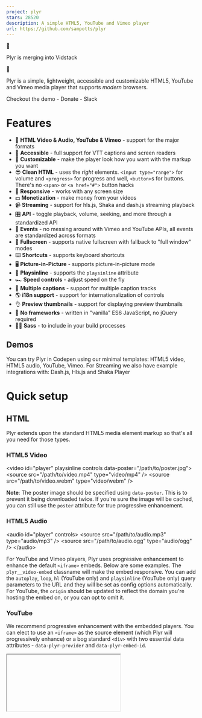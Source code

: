 ```yaml
---
project: plyr
stars: 28520
description: A simple HTML5, YouTube and Vimeo player
url: https://github.com/sampotts/plyr
---
```


🎉

Plyr is merging into Vidstack

🎉

Plyr is a simple, lightweight, accessible and customizable HTML5, YouTube and Vimeo media player that supports _modern_ browsers.

Checkout the demo - Donate - Slack

Features
========

-   📼 **HTML Video & Audio, YouTube & Vimeo** - support for the major formats
-   💪 **Accessible** - full support for VTT captions and screen readers
-   🔧 **Customizable** - make the player look how you want with the markup you want
-   😎 **Clean HTML** - uses the _right_ elements. `<input type="range">` for volume and `<progress>` for progress and well, `<button>`s for buttons. There's no `<span>` or `<a href="#">` button hacks
-   📱 **Responsive** - works with any screen size
-   💵 **Monetization** - make money from your videos
-   📹 **Streaming** - support for hls.js, Shaka and dash.js streaming playback
-   🎛 **API** - toggle playback, volume, seeking, and more through a standardized API
-   🎤 **Events** - no messing around with Vimeo and YouTube APIs, all events are standardized across formats
-   🔎 **Fullscreen** - supports native fullscreen with fallback to "full window" modes
-   ⌨️ **Shortcuts** - supports keyboard shortcuts
-   🖥 **Picture-in-Picture** - supports picture-in-picture mode
-   📱 **Playsinline** - supports the `playsinline` attribute
-   🏎 **Speed controls** - adjust speed on the fly
-   📖 **Multiple captions** - support for multiple caption tracks
-   🌎 **i18n support** - support for internationalization of controls
-   👌 **Preview thumbnails** - support for displaying preview thumbnails
-   🤟 **No frameworks** - written in "vanilla" ES6 JavaScript, no jQuery required
-   💁‍♀️ **Sass** - to include in your build processes

Demos
-----

You can try Plyr in Codepen using our minimal templates: HTML5 video, HTML5 audio, YouTube, Vimeo. For Streaming we also have example integrations with: Dash.js, Hls.js and Shaka Player

Quick setup
===========

HTML
----

Plyr extends upon the standard HTML5 media element markup so that's all you need for those types.

### HTML5 Video

<video id\="player" playsinline controls data-poster\="/path/to/poster.jpg"\>
  <source src\="/path/to/video.mp4" type\="video/mp4" />
  <source src\="/path/to/video.webm" type\="video/webm" />

  <!-- Captions are optional -->
  <track kind\="captions" label\="English captions" src\="/path/to/captions.vtt" srclang\="en" default />
</video\>

**Note**: The poster image should be specified using `data-poster`. This is to prevent it being downloaded twice. If you're sure the image will be cached, you can still use the `poster` attribute for true progressive enhancement.

### HTML5 Audio

<audio id\="player" controls\>
  <source src\="/path/to/audio.mp3" type\="audio/mp3" />
  <source src\="/path/to/audio.ogg" type\="audio/ogg" />
</audio\>

For YouTube and Vimeo players, Plyr uses progressive enhancement to enhance the default `<iframe>` embeds. Below are some examples. The `plyr__video-embed` classname will make the embed responsive. You can add the `autoplay`, `loop`, `hl` (YouTube only) and `playsinline` (YouTube only) query parameters to the URL and they will be set as config options automatically. For YouTube, the `origin` should be updated to reflect the domain you're hosting the embed on, or you can opt to omit it.

### YouTube

We recommend progressive enhancement with the embedded players. You can elect to use an `<iframe>` as the source element (which Plyr will progressively enhance) or a bog standard `<div>` with two essential data attributes - `data-plyr-provider` and `data-plyr-embed-id`.

<div class\="plyr\_\_video-embed" id\="player"\>
  <iframe
    src\="https://www.youtube.com/embed/bTqVqk7FSmY?origin=https://plyr.io&amp;iv\_load\_policy=3&amp;modestbranding=1&amp;playsinline=1&amp;showinfo=0&amp;rel=0&amp;enablejsapi=1"
    allowfullscreen
    allowtransparency
    allow\="autoplay"
  \></iframe\>
</div\>

_Note_: The `plyr__video-embed` classname will make the player a responsive 16:9 (most common) iframe embed. When plyr itself kicks in, your custom `ratio` config option will be used.

Or the `<div>` non progressively enhanced method:

<div id\="player" data-plyr-provider\="youtube" data-plyr-embed-id\="bTqVqk7FSmY"\></div\>

_Note_: The `data-plyr-embed-id` can either be the video ID or URL for the media.

### Vimeo

Much the same as YouTube above.

<div class\="plyr\_\_video-embed" id\="player"\>
  <iframe
    src\="https://player.vimeo.com/video/76979871?loop=false&amp;byline=false&amp;portrait=false&amp;title=false&amp;speed=true&amp;transparent=0&amp;gesture=media"
    allowfullscreen
    allowtransparency
    allow\="autoplay"
  \></iframe\>
</div\>

Or the `<div>` non progressively enhanced method:

<div id\="player" data-plyr-provider\="vimeo" data-plyr-embed-id\="76979871"\></div\>

JavaScript
----------

You can use Plyr as an ES6 module as follows:

import Plyr from 'plyr';

const player \= new Plyr('#player');

Alternatively you can include the `plyr.js` script before the closing `</body>` tag and then in your JS create a new instance of Plyr as below.

<script src\="path/to/plyr.js"\></script\>
<script\>
  const player \= new Plyr('#player');
</script\>

See initialising for more information on advanced setups.

You can use our CDN (provided by Cloudflare) for the JavaScript. There's 2 versions; one with and one without polyfills. My recommendation would be to manage polyfills separately as part of your application but to make life easier you can use the polyfilled build.

<script src\="https://cdn.plyr.io/3.7.8/plyr.js"\></script\>

...or...

<script src\="https://cdn.plyr.io/3.7.8/plyr.polyfilled.js"\></script\>

CSS
---

Include the `plyr.css` stylesheet into your `<head>`.

<link rel\="stylesheet" href\="path/to/plyr.css" />

If you want to use our CDN (provided by Cloudflare) for the default CSS, you can use the following:

<link rel\="stylesheet" href\="https://cdn.plyr.io/3.7.8/plyr.css" />

SVG Sprite
----------

The SVG sprite is loaded automatically from our CDN (provided by Cloudflare). To change this, see the options below. For reference, the CDN hosted SVG sprite can be found at `https://cdn.plyr.io/3.7.8/plyr.svg`.

### Self hosting

If you don't want to create a build system to include Plyr as an npm module, you can use the pre-built files. You have a few options:

-   Download the files from the CDN links above, they're already minified.
-   Download the files from unpkg or similar services.
-   Build the project yourself using `npm i && npm run build`, which installs the dependencies and spits out a build to `dist`.

Ads
===

Plyr has partnered up with vi.ai to offer monetization options for your videos. Getting setup is easy:

-   Sign up for a vi.ai account
-   Grab your publisher ID from the code snippet
-   Enable ads in the config options and enter your publisher ID

Any questions regarding the ads can be sent straight to vi.ai and any issues with rendering raised through GitHub issues.

If you do not wish to use Vi, you can set your own `ads.tagUrl` option.

Advanced
========

Customizing the CSS
-------------------

If you want to change any design tokens used for the rendering of the player, you can do so using CSS Custom Properties.

Here's a list of the properties and what they are used for:

Name

Description

Default / Fallback

`--plyr-color-main`

The primary UI color.

`#00b3ff`

`--plyr-video-background`

The background color of video and poster wrappers for using alpha channel videos and poster images.

`rgba(0, 0, 0, 1)`

`--plyr-focus-visible-color`

The color used for the focus styles when an element is `:focus-visible` (keyboard focused).

`--plyr-color-main`

`--plyr-badge-background`

The background color for badges in the menu.

`#4a5464`

`--plyr-badge-text-color`

The text color for badges.

`#ffffff`

`--plyr-badge-border-radius`

The border radius used for badges.

`2px`

`--plyr-captions-background`

The color for the background of captions.

`rgba(0, 0, 0, 0.8)`

`--plyr-captions-text-color`

The color used for the captions text.

`#ffffff`

`--plyr-control-icon-size`

The size of the icons used in the controls.

`18px`

`--plyr-control-spacing`

The space between controls (sometimes used in a multiple - e.g. `10px / 2 = 5px`).

`10px`

`--plyr-control-padding`

The padding inside controls.

`--plyr-control-spacing * 0.7` (`7px`)

`--plyr-control-radius`

The border radius used on controls.

`3px`

`--plyr-control-toggle-checked-background`

The background color used for checked menu items.

`--plyr-color-main`

`--plyr-video-controls-background`

The background for the video controls.

`linear-gradient(rgba(0, 0, 0, 0), rgba(0, 0, 0, 0.75))`

`--plyr-video-control-color`

The text/icon color for video controls.

`#ffffff`

`--plyr-video-control-color-hover`

The text/icon color used when video controls are `:hover`, `:focus` and `:focus-visible` (equivalent).

`#ffffff`

`--plyr-video-control-background-hover`

The background color used when video controls are `:hover`, `:focus` and `:focus-visible` (equivalent).

`--plyr-color-main`

`--plyr-audio-controls-background`

The background for the audio controls.

`#ffffff`

`--plyr-audio-control-color`

The text/icon color for audio controls.

`#4a5464`

`--plyr-audio-control-color-hover`

The text/icon color used when audio controls are `:hover`, `:focus` and `:focus-visible` (equivalent).

`#ffffff`

`--plyr-audio-control-background-hover`

The background color used when video controls are `:hover`, `:focus` and `:focus-visible` (equivalent).

`--plyr-color-main`

`--plyr-menu-background`

The background color for menus.

`rgba(255, 255, 255, 0.9)`

`--plyr-menu-color`

The text/icon color for menu items.

`#4a5464`

`--plyr-menu-shadow`

The shadow used on menus.

`0 1px 2px rgba(0, 0, 0, 0.15)`

`--plyr-menu-radius`

The border radius on the menu.

`4px`

`--plyr-menu-arrow-size`

The size of the arrow on the bottom of the menu.

`6px`

`--plyr-menu-item-arrow-color`

The color of the arrows in the menu.

`#728197`

`--plyr-menu-item-arrow-size`

The size of the arrows in the menu.

`4px`

`--plyr-menu-border-color`

The border color for the bottom of the back button in the top of the sub menu pages.

`#dcdfe5`

`--plyr-menu-border-shadow-color`

The shadow below the border of the back button in the top of the sub menu pages.

`#ffffff`

`--plyr-progress-loading-size`

The size of the stripes in the loading state in the scrubber.

`25px`

`--plyr-progress-loading-background`

The background color on the loading state in the scrubber.

`rgba(35, 40, 47, 0.6)`

`--plyr-video-progress-buffered-background`

The fill color for the buffer indication in the scrubber for video.

`rgba(255, 255, 255, 0.25)`

`--plyr-audio-progress-buffered-background`

The fill color for the buffer indication in the scrubber for audio.

`rgba(193, 200, 209, 0.6)`

`--plyr-range-thumb-height`

The height of the scrubber handle/thumb.

`13px`

`--plyr-range-thumb-background`

The background of the scrubber handle/thumb.

`#ffffff`

`--plyr-range-thumb-shadow`

The shadow of the scrubber handle/thumb.

`0 1px 1px rgba(215, 26, 18, 0.15), 0 0 0 1px rgba(215, 26, 18, 0.2)`

`--plyr-range-thumb-active-shadow-width`

The width of the shadow when the scrubber handle/thumb is `:active` (pressed).

`3px`

`--plyr-range-track-height`

The height of the scrubber/progress track.

`5px`

`--plyr-range-fill-background`

The fill color of the scrubber/progress.

`--plyr-color-main`

`--plyr-video-range-track-background`

The background of the scrubber/progress.

`--plyr-video-progress-buffered-background`

`--plyr-video-range-thumb-active-shadow-color`

The color of the shadow when the video scrubber handle/thumb is `:active` (pressed).

`rgba(255, 255, 255, 0.5)`

`--plyr-audio-range-track-background`

The background of the scrubber/progress.

`--plyr-video-progress-buffered-background`

`--plyr-audio-range-thumb-active-shadow-color`

The color of the shadow when the audio scrubber handle/thumb is `:active` (pressed).

`rgba(215, 26, 18, 0.1)`

`--plyr-tooltip-background`

The background color for tooltips.

`rgba(255, 255, 255, 0.9)`

`--plyr-tooltip-color`

The text color for tooltips.

`#4a5464`

`--plyr-tooltip-padding`

The padding for tooltips.

`calc(var(--plyr-control-spacing) / 2))`

`--plyr-tooltip-arrow-size`

The size of the arrow under tooltips.

`4px`

`--plyr-tooltip-radius`

The border radius on tooltips.

`3px`

`--plyr-tooltip-shadow`

The shadow on tooltips.

`0 1px 2px rgba(0, 0, 0, 0.15)`

`--plyr-font-family`

The font family used in the player.

`--plyr-font-size-base`

The base font size. Mainly used for captions.

`15px`

`--plyr-font-size-small`

The smaller font size. Mainly used for captions.

`13px`

`--plyr-font-size-large`

The larger font size. Mainly used for captions.

`18px`

`--plyr-font-size-xlarge`

The even larger font size. Mainly used for captions.

`21px`

`--plyr-font-size-time`

The font size for the time.

`--plyr-font-size-small`

`--plyr-font-size-menu`

The font size used in the menu.

`--plyr-font-size-small`

`--plyr-font-size-badge`

The font size used for badges.

`9px`

`--plyr-font-weight-regular`

The regular font weight.

`400`

`--plyr-font-weight-bold`

The bold font weight.

`600`

`--plyr-line-height`

The line height used within the player.

`1.7`

`--plyr-font-smoothing`

Whether to enable font antialiasing within the player.

`false`

You can set them in your CSS for all players:

:root {
  \--plyr-color-main: #1ac266;
}

...or for a specific class name:

.player {
  \--plyr-color-main: #1ac266;
}

...or in your HTML:

<video class\="player" style\="\--plyr-color-main: #1ac266;"\>...</video\>

### Sass

You can use `plyr.scss` file included in `/src/sass` as part of your build and change variables to suit your design. The Sass requires you to use autoprefixer (you should be already!) as all declarations use the W3C definitions.

The HTML markup uses the BEM methodology with `plyr` as the block, e.g. `.plyr__controls`. You can change the class hooks in the options to match any custom CSS you write. Check out the JavaScript source for more on this.

SVG
---

The icons used in the Plyr controls are loaded in an SVG sprite. The sprite is automatically loaded from our CDN by default. If you already have an icon build system in place, you can include the source plyr icons (see `/src/sprite` for source icons).

### Using the `iconUrl` option

You can however specify your own `iconUrl` option and Plyr will determine if the url is absolute and requires loading by AJAX/CORS due to current browser limitations or if it's a relative path, just use the path directly.

If you're using the `<base>` tag on your site, you may need to use something like this: svgfixer.js

More info on SVG sprites here: http://css-tricks.com/svg-sprites-use-better-icon-fonts/ and the AJAX technique here: http://css-tricks.com/ajaxing-svg-sprite/

Cross Origin (CORS)
-------------------

You'll notice the `crossorigin` attribute on the example `<video>` elements. This is because the TextTrack captions are loaded from another domain. If your TextTrack captions are also hosted on another domain, you will need to add this attribute and make sure your host has the correct headers setup. For more info on CORS checkout the MDN docs: https://developer.mozilla.org/en-US/docs/Web/HTTP/Access\_control\_CORS

Captions
--------

WebVTT captions are supported. To add a caption track, check the HTML example above and look for the `<track>` element. Be sure to validate your caption files.

JavaScript
----------

### Initializing

You can specify a range of arguments for the constructor to use:

-   A CSS string selector
-   A `HTMLElement`
-   A jQuery object

_Note_: If a `NodeList`, `Array`, or jQuery object are passed, the first element will be used for setup. To setup multiple players, see multiple players below.

#### Single player

Passing a CSS string selector that's compatible with `querySelector`:

const player \= new Plyr('#player');

Passing a HTMLElement:

const player \= new Plyr(document.getElementById('player'));

const player \= new Plyr(document.querySelector('.js-player'));

The HTMLElement or string selector can be the target `<video>`, `<audio>`, or `<div>` wrapper for embeds.

#### Multiple players

You have two choices here. You can either use a simple array loop to map the constructor:

const players \= Array.from(document.querySelectorAll('.js-player')).map((p) \=> new Plyr(p));

...or use a static method where you can pass a CSS string selector, a NodeList, an Array of HTMLElement, or a JQuery object:

const players \= Plyr.setup('.js-player');

Both options will also return an array of instances in the order of they were in the DOM for the string selector or the source NodeList or Array.

#### Options

The second argument for the constructor is the options object:

const player \= new Plyr('#player', {
  title: 'Example Title',
});

Options can be passed as an object to the constructor as above or as JSON in `data-plyr-config` attribute on each of your target elements:

<video src\="/path/to/video.mp4" id\="player" controls data-plyr-config\='{ "title": "Example Title" }'\></video\>

Note the single quotes encapsulating the JSON and double quotes on the object keys. Only string values need double quotes.

Option

Type

Default

Description

`enabled`

Boolean

`true`

Completely disable Plyr. This would allow you to do a User Agent check or similar to programmatically enable or disable Plyr for a certain UA. Example below.

`debug`

Boolean

`false`

Display debugging information in the console

`controls`

Array, Function or Element

`['play-large', 'play', 'progress', 'current-time', 'mute', 'volume', 'captions', 'settings', 'pip', 'airplay', 'fullscreen']`

If a function is passed, it is assumed your method will return either an element or HTML string for the controls. Three arguments will be passed to your function; `id` (the unique id for the player), `seektime` (the seektime step in seconds), and `title` (the media title). See CONTROLS.md for more info on how the html needs to be structured.

`settings`

Array

`['captions', 'quality', 'speed', 'loop']`

If the default controls are used, you can specify which settings to show in the menu

`i18n`

Object

See defaults.js

Used for internationalization (i18n) of the text within the UI.

`loadSprite`

Boolean

`true`

Load the SVG sprite specified as the `iconUrl` option (if a URL). If `false`, it is assumed you are handling sprite loading yourself.

`iconUrl`

String

`null`

Specify a URL or path to the SVG sprite. See the SVG section for more info.

`iconPrefix`

String

`plyr`

Specify the id prefix for the icons used in the default controls (e.g. "plyr-play" would be "plyr"). This is to prevent clashes if you're using your own SVG sprite but with the default controls. Most people can ignore this option.

`blankVideo`

String

`https://cdn.plyr.io/static/blank.mp4`

Specify a URL or path to a blank video file used to properly cancel network requests.

`autoplay`²

Boolean

`false`

Autoplay the media on load. If the `autoplay` attribute is present on a `<video>` or `<audio>` element, this will be automatically set to true.

`autopause`¹

Boolean

`true`

Only allow one player playing at once.

`playsinline`³

Boolean

`true`

Allow inline playback on iOS. Note this has no effect on iPadOS.

`seekTime`

Number

`10`

The time, in seconds, to seek when a user hits fast forward or rewind.

`volume`

Number

`1`

A number, between 0 and 1, representing the initial volume of the player.

`muted`

Boolean

`false`

Whether to start playback muted. If the `muted` attribute is present on a `<video>` or `<audio>` element, this will be automatically set to true.

`clickToPlay`

Boolean

`true`

Click (or tap) of the video container will toggle play/pause.

`disableContextMenu`

Boolean

`true`

Disable right click menu on video to _help_ as very primitive obfuscation to prevent downloads of content.

`hideControls`

Boolean

`true`

Hide video controls automatically after 2s of no mouse or focus movement, on control element blur (tab out), on playback start or entering fullscreen. As soon as the mouse is moved, a control element is focused or playback is paused, the controls reappear instantly.

`resetOnEnd`

Boolean

false

Reset the playback to the start once playback is complete.

`keyboard`

Object

`{ focused: true, global: false }`

Enable keyboard shortcuts for focused players only or globally

`tooltips`

Object

`{ controls: false, seek: true }`

`controls`: Display control labels as tooltips on `:hover` & `:focus` (by default, the labels are screen reader only). `seek`: Display a seek tooltip to indicate on click where the media would seek to.

`duration`

Number

`null`

Specify a custom duration for media.

`displayDuration`

Boolean

`true`

Displays the duration of the media on the "metadataloaded" event (on startup) in the current time display. This will only work if the `preload` attribute is not set to `none` (or is not set at all) and you choose not to display the duration (see `controls` option).

`invertTime`

Boolean

`true`

Display the current time as a countdown rather than an incremental counter.

`toggleInvert`

Boolean

`true`

Allow users to click to toggle the above.

`listeners`

Object

`null`

Allows binding of event listeners to the controls before the default handlers. See the `defaults.js` for available listeners. If your handler prevents default on the event (`event.preventDefault()`), the default handler will not fire.

`captions`

Object

`{ active: false, language: 'auto', update: false }`

`active`: Toggles if captions should be active by default. `language`: Sets the default language to load (if available). 'auto' uses the browser language. `update`: Listen to changes to tracks and update menu. This is needed for some streaming libraries, but can result in non-selectable language options).

`fullscreen`

Object

`{ enabled: true, fallback: true, iosNative: false, container: null }`

`enabled`: Toggles whether fullscreen should be enabled. `fallback`: Allow fallback to a full-window solution (`true`/`false`/`'force'`). `iosNative`: whether to use native iOS fullscreen when entering fullscreen (no custom controls) - note this has no effect on iPadOS. `container`: A selector for an ancestor of the player element, allows contextual content to remain visual in fullscreen mode. Non-ancestors are ignored.

`ratio`

String

`null`

Force an aspect ratio for all videos. The format is `'w:h'` - e.g. `'16:9'` or `'4:3'`. If this is not specified then the default for HTML5 and Vimeo is to use the native resolution of the video. As dimensions are not available from YouTube via SDK, 16:9 is forced as a sensible default.

`storage`

Object

`{ enabled: true, key: 'plyr' }`

`enabled`: Allow use of local storage to store user settings. `key`: The key name to use.

`speed`

Object

`{ selected: 1, options: [0.5, 0.75, 1, 1.25, 1.5, 1.75, 2, 4] }`

`selected`: The default speed for playback. `options`: The speed options to display in the UI. YouTube and Vimeo will ignore any options outside of the 0.5-2 range, so options outside of this range will be hidden automatically.

`quality`

Object

`{ default: 576, options: [4320, 2880, 2160, 1440, 1080, 720, 576, 480, 360, 240] }`

`default` is the default quality level (if it exists in your sources). `options` are the options to display. This is used to filter the available sources.

`loop`

Object

`{ active: false }`

`active`: Whether to loop the current video. If the `loop` attribute is present on a `<video>` or `<audio>` element, this will be automatically set to true This is an object to support future functionality.

`ads`

Object

`{ enabled: false, publisherId: '', tagUrl: '' }`

`enabled`: Whether to enable advertisements. `publisherId`: Your unique vi.ai publisher ID. `tagUrl` is a URL for a custom VAST tag if you're not using Vi.

`urls`

Object

See source.

If you wish to override any API URLs then you can do so here. You can also set a custom download URL for the download button.

`vimeo`

Object

`{ byline: false, portrait: false, title: false, speed: true, transparent: false }`

See Vimeo embed options. Some are set automatically based on other config options, namely: `loop`, `autoplay`, `muted`, `gesture`, `playsinline`

`youtube`

Object

`{ noCookie: false, rel: 0, showinfo: 0, iv_load_policy: 3, modestbranding: 1 }`

See YouTube embed options. The only custom option is `noCookie` to use an alternative to YouTube that doesn't use cookies (useful for GDPR, etc). Some are set automatically based on other config options, namely: `autoplay`, `hl`, `controls`, `disablekb`, `playsinline`, `cc_load_policy`, `cc_lang_pref`, `widget_referrer`

`previewThumbnails`

Object

`{ enabled: false, src: '' }`

`enabled`: Whether to enable the preview thumbnails (they must be generated by you). `src` must be either a string or an array of strings representing URLs for the VTT files containing the image URL(s). Learn more about preview thumbnails below.

`mediaMetadata`

Object

`{ title: '', artist: '', album: '', artwork: [] }`

The MediaMetadata interface of the Media Session API allows a web page to provide rich media metadata for display in a platform UI.

`markers`

Object

`{ enabled: false, points: [] }`

`enabled`: Whether to enable markers. `points` is an array of `{ time: number; label: string; }` objects where `time` represents the marker position in seconds and `label` is the HTML string to be displayed.

1.  Vimeo only
2.  Autoplay is generally not recommended as it is seen as a negative user experience. It is also disabled in many browsers. Before raising issues, do your homework. More info can be found here:

-   https://webkit.org/blog/6784/new-video-policies-for-ios/
-   https://developers.google.com/web/updates/2017/09/autoplay-policy-changes
-   https://hacks.mozilla.org/2019/02/firefox-66-to-block-automatically-playing-audible-video-and-audio/

1.  YouTube does not support programatically toggling the native fullscreen player via it's API. This means on iOS you have two options, neither being perfect:

-   Use the fallback/faux fullscreen option which covers the whole viewport (this is the default)
-   Set `playsinline` to `false` and/or `fullscreen.iosNative` to `true` - either option hides the fullscreen toggle in the UI (because of the above API issue) and means iOS will play the video in it's native player.

API
===

There are methods, setters and getters on a Plyr object.

Object
------

The easiest way to access the Plyr object is to set the return value from your call to the constructor to a variable. For example:

const player \= new Plyr('#player', {
  /\* options \*/
});

You can also access the object through any events:

element.addEventListener('ready', (event) \=> {
  const player \= event.detail.plyr;
});

Methods
-------

Example method use:

player.play(); // Start playback
player.fullscreen.enter(); // Enter fullscreen

Method

Parameters

Description

`play()`¹

\-

Start playback.

`pause()`

\-

Pause playback.

`togglePlay(toggle)`¹

Boolean

Toggle playback, if no parameters are passed, it will toggle based on current status.

`stop()`

\-

Stop playback and reset to start.

`restart()`

\-

Restart playback.

`rewind(seekTime)`

Number

Rewind playback by the specified seek time. If no parameter is passed, the default seek time will be used.

`forward(seekTime)`

Number

Fast forward by the specified seek time. If no parameter is passed, the default seek time will be used.

`increaseVolume(step)`

Number

Increase volume by the specified step. If no parameter is passed, the default step will be used.

`decreaseVolume(step)`

Number

Increase volume by the specified step. If no parameter is passed, the default step will be used.

`toggleCaptions(toggle)`

Boolean

Toggle captions display. If no parameter is passed, it will toggle based on current status.

`fullscreen.enter()`

\-

Enter fullscreen. If fullscreen is not supported, a fallback "full window/viewport" is used instead.

`fullscreen.exit()`

\-

Exit fullscreen.

`fullscreen.toggle()`

\-

Toggle fullscreen.

`airplay()`

\-

Trigger the airplay dialog on supported devices.

`setPreviewThumbnails(source: PreviewThumbnailsOptions)`

\-

Sets the preview thumbnails for the current source.

`toggleControls(toggle)`

Boolean

Toggle the controls (video only). Takes optional truthy value to force it on/off.

`on(event, function)`

String, Function

Add an event listener for the specified event.

`once(event, function)`

String, Function

Add an event listener for the specified event once.

`off(event, function)`

String, Function

Remove an event listener for the specified event.

`supports(type)`

String

Check support for a mime type.

`destroy()`

\-

Destroy the instance and garbage collect any elements.

1.  For HTML5 players, `play()` will return a `Promise` for most browsers - e.g. Chrome, Firefox, Opera, Safari and Edge according to MDN at time of writing.

Getters and Setters
-------------------

Example setters:

player.volume \= 0.5; // Sets volume at 50%
player.currentTime \= 10; // Seeks to 10 seconds

Example getters:

player.volume; // 0.5;
player.currentTime; // 10
player.fullscreen.active; // false;

Property

Getter

Setter

Description

`isHTML5`

✓

\-

Returns a boolean indicating if the current player is HTML5.

`isEmbed`

✓

\-

Returns a boolean indicating if the current player is an embedded player.

`playing`

✓

\-

Returns a boolean indicating if the current player is playing.

`paused`

✓

\-

Returns a boolean indicating if the current player is paused.

`stopped`

✓

\-

Returns a boolean indicating if the current player is stopped.

`ended`

✓

\-

Returns a boolean indicating if the current player has finished playback.

`buffered`

✓

\-

Returns a float between 0 and 1 indicating how much of the media is buffered

`currentTime`

✓

✓

Gets or sets the currentTime for the player. The setter accepts a float in seconds.

`seeking`

✓

\-

Returns a boolean indicating if the current player is seeking.

`duration`

✓

\-

Returns the duration for the current media.

`volume`

✓

✓

Gets or sets the volume for the player. The setter accepts a float between 0 and 1.

`muted`

✓

✓

Gets or sets the muted state of the player. The setter accepts a boolean.

`hasAudio`

✓

\-

Returns a boolean indicating if the current media has an audio track.

`speed`

✓

✓

Gets or sets the speed for the player. The setter accepts a value in the options specified in your config. Generally the minimum should be 0.5.

`quality`¹

✓

✓

Gets or sets the quality for the player. The setter accepts a value from the options specified in your config.

`loop`

✓

✓

Gets or sets the current loop state of the player. The setter accepts a boolean.

`source`

✓

✓

Gets or sets the current source for the player. The setter accepts an object. See source setter below for examples.

`poster`

✓

✓

Gets or sets the current poster image for the player. The setter accepts a string; the URL for the updated poster image.

`previewThumbnails`

✓

✓

Gets or sets the current preview thumbnail source for the player. The setter accepts a string

`autoplay`

✓

✓

Gets or sets the autoplay state of the player. The setter accepts a boolean.

`currentTrack`

✓

✓

Gets or sets the caption track by index. `-1` means the track is missing or captions is not active

`language`

✓

✓

Gets or sets the preferred captions language for the player. The setter accepts an ISO two-letter language code. Support for the languages is dependent on the captions you include. If your captions don't have any language data, or if you have multiple tracks with the same language, you may want to use `currentTrack` instead.

`fullscreen.active`

✓

\-

Returns a boolean indicating if the current player is in fullscreen mode.

`fullscreen.enabled`

✓

\-

Returns a boolean indicating if the current player has fullscreen enabled.

`pip`¹

✓

✓

Gets or sets the picture-in-picture state of the player. The setter accepts a boolean. This currently only supported on Safari 10+ (on MacOS Sierra+ and iOS 10+) and Chrome 70+.

`ratio`

✓

✓

Gets or sets the video aspect ratio. The setter accepts a string in the same format as the `ratio` option.

`download`

✓

✓

Gets or sets the URL for the download button. The setter accepts a string containing a valid absolute URL.

1.  HTML5 only

### The `.source` setter

This allows changing the player source and type on the fly.

Video example:

player.source \= {
  type: 'video',
  title: 'Example title',
  sources: \[
    {
      src: '/path/to/movie.mp4',
      type: 'video/mp4',
      size: 720,
    },
    {
      src: '/path/to/movie.webm',
      type: 'video/webm',
      size: 1080,
    },
  \],
  poster: '/path/to/poster.jpg',
  previewThumbnails: {
    src: '/path/to/thumbnails.vtt',
  },
  tracks: \[
    {
      kind: 'captions',
      label: 'English',
      srclang: 'en',
      src: '/path/to/captions.en.vtt',
      default: true,
    },
    {
      kind: 'captions',
      label: 'French',
      srclang: 'fr',
      src: '/path/to/captions.fr.vtt',
    },
  \],
};

Audio example:

player.source \= {
  type: 'audio',
  title: 'Example title',
  sources: \[
    {
      src: '/path/to/audio.mp3',
      type: 'audio/mp3',
    },
    {
      src: '/path/to/audio.ogg',
      type: 'audio/ogg',
    },
  \],
};

YouTube example:

player.source \= {
  type: 'video',
  sources: \[
    {
      src: 'bTqVqk7FSmY',
      provider: 'youtube',
    },
  \],
};

Vimeo example

player.source \= {
  type: 'video',
  sources: \[
    {
      src: '76979871',
      provider: 'vimeo',
    },
  \],
};

_Note:_ `src` property for YouTube and Vimeo can either be the video ID or the whole URL.

Property

Type

Description

`type`

String

Either `video` or `audio`. _Note:_ YouTube and Vimeo are currently not supported as audio sources.

`title`

String

_Optional._ Title of the new media. Used for the `aria-label` attribute on the play button, and outer container. YouTube and Vimeo are populated automatically.

`sources`

Array

This is an array of sources. For HTML5 media, the properties of this object are mapped directly to HTML attributes so more can be added to the object if required.

`poster`¹

String

The URL for the poster image (HTML5 video only).

`tracks`¹

String

An array of track objects. Each element in the array is mapped directly to a track element and any keys mapped directly to HTML attributes so as in the example above, it will render as `<track kind="captions" label="English" srclang="en" src="https://cdn.selz.com/plyr/1.0/example_captions_en.vtt" default>` and similar for the French version. Booleans are converted to HTML5 value-less attributes.

`previewThumbnails`¹

Object

The same object like in the `previewThumbnails` constructor option. This means you can either change the thumbnails vtt via the `src` key or disable the thumbnails plugin for the next video by passing `{ enabled: false }`.

1.  HTML5 only

Events
======

You can listen for events on the target element you setup Plyr on (see example under the table). Some events only apply to HTML5 audio and video. Using your reference to the instance, you can use the `on()` API method or `addEventListener()`. Access to the API can be obtained this way through the `event.detail.plyr` property. Here's an example:

player.on('ready', (event) \=> {
  const instance \= event.detail.plyr;
});

Standard Media Events
---------------------

Event Type

Description

`progress`

Sent periodically to inform interested parties of progress downloading the media. Information about the current amount of the media that has been downloaded is available in the media element's `buffered` attribute.

`playing`

Sent when the media begins to play (either for the first time, after having been paused, or after ending and then restarting).

`play`

Sent when playback of the media starts after having been paused; that is, when playback is resumed after a prior `pause` event.

`pause`

Sent when playback is paused.

`timeupdate`

The time indicated by the element's `currentTime` attribute has changed.

`volumechange`

Sent when the audio volume changes (both when the volume is set and when the `muted` state is changed).

`seeking`

Sent when a seek operation begins.

`seeked`

Sent when a seek operation completes.

`ratechange`

Sent when the playback speed changes.

`ended`

Sent when playback completes. _Note:_ This does not fire if `autoplay` is true.

`enterfullscreen`

Sent when the player enters fullscreen mode (either the proper fullscreen or full-window fallback for older browsers).

`exitfullscreen`

Sent when the player exits fullscreen mode.

`captionsenabled`

Sent when captions are enabled.

`captionsdisabled`

Sent when captions are disabled.

`languagechange`

Sent when the caption language is changed.

`controlshidden`

Sent when the controls are hidden.

`controlsshown`

Sent when the controls are shown.

`ready`

Triggered when the instance is ready for API calls.

### HTML5 only

Event Type

Description

`loadstart`

Sent when loading of the media begins.

`loadeddata`

The first frame of the media has finished loading.

`loadedmetadata`

The media's metadata has finished loading; all attributes now contain as much useful information as they're going to.

`qualitychange`

The quality of playback has changed.

`canplay`

Sent when enough data is available that the media can be played, at least for a couple of frames. This corresponds to the `HAVE_ENOUGH_DATA` `readyState`.

`canplaythrough`

Sent when the ready state changes to `CAN_PLAY_THROUGH`, indicating that the entire media can be played without interruption, assuming the download rate remains at least at the current level. _Note:_ Manually setting the `currentTime` will eventually fire a `canplaythrough` event in firefox. Other browsers might not fire this event.

`stalled`

Sent when the user agent is trying to fetch media data, but data is unexpectedly not forthcoming.

`waiting`

Sent when the requested operation (such as playback) is delayed pending the completion of another operation (such as a seek).

`emptied`

he media has become empty; for example, this event is sent if the media has already been loaded (or partially loaded), and the `load()` method is called to reload it.

`cuechange`

Sent when a `TextTrack` has changed the currently displaying cues.

`error`

Sent when an error occurs. The element's `error` attribute contains more information.

### YouTube only

Event Type

Description

`statechange`

The state of the player has changed. The code can be accessed via `event.detail.code`. Possible values are `-1`: Unstarted, `0`: Ended, `1`: Playing, `2`: Paused, `3`: Buffering, `5`: Video cued. See the YouTube Docs for more information.

_Note:_ These events also bubble up the DOM. The event target will be the container element.

Some event details borrowed from MDN.

Embeds
======

YouTube and Vimeo are currently supported and function much like a HTML5 video. Similar events and API methods are available for all types. However if you wish to access the API's directly. You can do so via the `embed` property of your player object - e.g. `player.embed`. You can then use the relevant methods from the third party APIs. More info on the respective API's here:

-   YouTube iframe API Reference
-   Vimeo player.js Reference

_Note_: Not all API methods may work 100%. Your mileage may vary. It's better to use the Plyr API where possible.

Shortcuts
=========

By default, a player will bind the following keyboard shortcuts when it has focus. If you have the `global` option to `true` and there's only one player in the document then the shortcuts will work when any element has focus, apart from an element that requires input.

Key

Action

`0` to `9`

Seek from 0 to 90% respectively

`space`

Toggle playback

`K`

Toggle playback

←

Seek backward by the `seekTime` option

→

Seek forward by the `seekTime` option

↑

Increase volume

↓

Decrease volume

`M`

Toggle mute

`F`

Toggle fullscreen

`C`

Toggle captions

`L`

Toggle loop

Preview thumbnails
==================

It's possible to display preview thumbnails as per the demo when you hover over the scrubber or while you are scrubbing in the main video area. This can be used for all video types but is easiest with HTML5 of course. You will need to generate the sprite or images yourself. This is possible using something like AWS transcoder to generate the frames and then combine them into a sprite image. Sprites are recommended for performance reasons - they will be much faster to download and easier to compress into a small file size making them load faster.

You can see the example VTT files here and here for how the sprites are done. The coordinates are set as the `xywh` hash on the URL in the order X Offset, Y Offset, Width, Height (e.g. `240p-00001.jpg#xywh=1708,480,427,240` is offset `1708px` from the left, `480px` from the top and is `427x240px`. If you want to include images per frame, this is also possible but will be slower, resulting in a degraded experience.

Fullscreen
==========

Fullscreen in Plyr is supported by all browsers that currently support it.

Browser support
===============

Plyr supports the last 2 versions of most _modern_ browsers.

Browser

Supported

Safari

✓

Mobile Safari

✓¹

Firefox

✓

Chrome

✓

Opera

✓

Edge

✓

IE11

✓³

IE10

✓2,3

1.  Mobile Safari on the iPhone forces the native player for `<video>` unless the `playsinline` attribute is present. Volume controls are also disabled as they are handled device wide.
2.  Native player used (no support for `<progress>` or `<input type="range">`) but the API is supported. No native fullscreen support, fallback can be used (see options).
3.  Polyfills required. See below.

Polyfills
---------

Plyr uses ES6 which isn't supported in all browsers quite yet. This means some features will need to be polyfilled to be available otherwise you'll run into issues. We've elected to not burden the ~90% of users that do support these features with extra JS and instead leave polyfilling to you to work out based on your needs.

Checking for support
--------------------

You can use the static method to check for support. For example

const supported \= Plyr.supported('video', 'html5');

The arguments are:

-   Media type (`'audio' | 'video'`)
-   Provider (`'html5' | 'youtube' | 'vimeo'`)

Disable support programmatically
--------------------------------

The `enabled` option can be used to disable certain User Agents. For example, if you don't want to use Plyr for smartphones, you could use:

{
  enabled: !/Android|webOS|iPhone|iPad|iPod|BlackBerry/i.test(navigator.userAgent);
}

If a User Agent is disabled but supports `<video>` and `<audio>` natively, it will use the native player.

Plugins & Components
====================

Some awesome folks have made plugins for CMSs and Components for JavaScript frameworks:

Type

Maintainer

Link

WordPress

Brandon Lavigne (@drrobotnik)

https://wordpress.org/plugins/plyr/

Angular

Simon Bobrov (@smnbbrv)

https://github.com/smnbbrv/ngx-plyr

React

Chintan Prajapati (@chintan9)

https://github.com/chintan9/plyr-react

Vue

Gabe Dunn (@redxtech)

https://github.com/redxtech/vue-plyr

Neos

Jon Uhlmann (@jonnitto)

https://packagist.org/packages/jonnitto/plyr

Kirby

Dominik Pschenitschni (@dpschen)

https://github.com/dpschen/kirby-plyrtag

REDAXO

FriendsOfRedaxo / skerbis (@skerbis)

https://github.com/FriendsOfREDAXO/plyr

svelte-plyr

Ben Woodward / benwoodward (@benwoodward)

https://github.com/benwoodward/svelte-plyr

Issues
======

If you find anything weird with Plyr, please let us know using the GitHub issues tracker.

Author
======

Plyr is developed by @sam\_potts / sampotts.me with help from the awesome contributors

Donate
======

Plyr costs money to run, not only my time. I donate my time for free as I enjoy building Plyr but unfortunately have to pay for domains, hosting, and more. Any help with costs is appreciated...

-   Donate via Patreon
-   Donate via PayPal

Mentions
========

-   ProductHunt
-   The Changelog
-   HTML5 Weekly #177
-   Responsive Design #149
-   Web Design Weekly #174
-   Front End Focus #177
-   Hacker News
-   Web Platform Daily
-   LayerVault Designer News
-   The Treehouse Show #131
-   noupe.com

Used by
=======

-   Selz.com
-   Peugeot.fr
-   Peugeot.de
-   TomTom.com
-   DIGBMX
-   Grime Archive
-   koel - A personal music streaming server that works.
-   Oscar Radio
-   Sparkk TV
-   @halfhalftravel
-   BitChute
-   Rutheneum-Bote
-   pressakey.com | Blog-Magazin für Videospiele
-   STROLLÿN: Work with a View
-   CFDA Runway360
-   NKLAV | Filmmaker
-   GDI.JS.ORG - Google Drive Index

If you want to be added to the list, open a pull request. It'd be awesome to see how you're using Plyr 😎

Useful links and credits
========================

-   PayPal's Accessible HTML5 Video Player (which Plyr was originally ported from)
-   An awesome guide for Plyr in Japanese! by @arayutw

Thanks
======

-   Cloudflare and Fastly for providing the CDN services.
-   Sentry for error logging service on the demo website.

Contributors
------------

### Code Contributors

This project exists thanks to all the people who contribute. \[Contribute\].

### Financial Contributors

Become a financial contributor and help us sustain our community. \[Contribute\]

#### Individuals

#### Organizations

Support this project with your organization. Your logo will show up here with a link to your website. \[Contribute\]

Copyright and License
=====================

The MIT license

